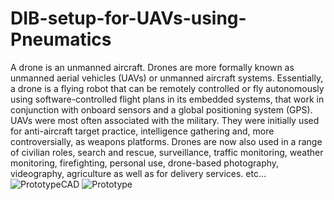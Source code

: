 # DIB-setup-for-UAVs-using-Pneumatics

A drone is an unmanned aircraft. Drones are more formally known as unmanned aerial 
vehicles (UAVs) or unmanned aircraft systems. Essentially, a drone is a flying robot that 
can be remotely controlled or fly autonomously using software-controlled flight plans in 
its embedded systems, that work in conjunction with onboard sensors and a global 
positioning system (GPS). UAVs were most often associated with the military. They were 
initially used for anti-aircraft target practice, intelligence gathering and, more 
controversially, as weapons platforms. Drones are now also used in a range of civilian 
roles, search and rescue, surveillance, traffic monitoring, weather monitoring, 
firefighting, personal use, drone-based photography, videography, agriculture as well as 
for delivery services. etc...
![PrototypeCAD](https://github.com/afshan-ahamad/Drone-in-a-box-setup-for-UAVs/assets/104277153/f3dd6e72-a0ad-47ff-ba42-14e2a0c3a8c4)
![Prototype](https://github.com/afshan-ahamad/Drone-in-a-box-setup-for-UAVs/assets/104277153/c0c84137-e5f6-48b1-b156-1b4c2a324f34)

